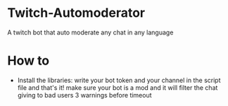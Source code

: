 # Twitch-Automoderator
A twitch bot that auto moderate any chat in any language
# How to
- Install the libraries: 
write your bot token and your channel in the script file and that's it! 
make sure your bot is a mod and it will filter the chat giving to bad users 3 warnings before timeout
